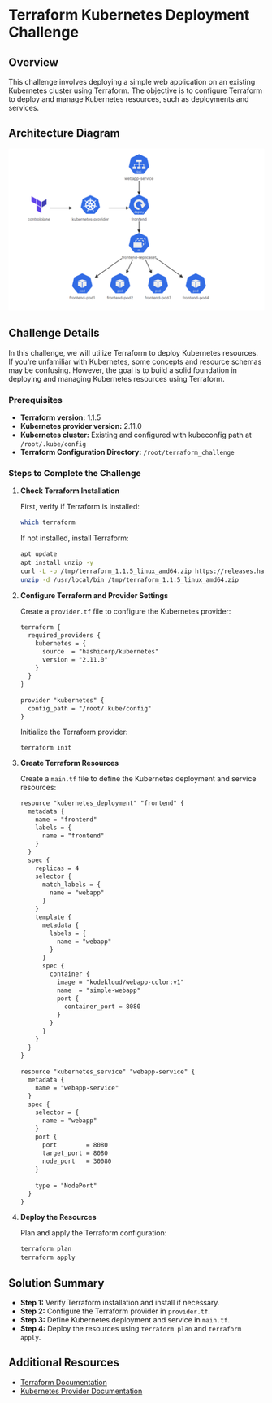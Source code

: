 # Terraform Kubernetes Deployment Challenge

## Overview

This challenge involves deploying a simple web application on an existing Kubernetes cluster using Terraform. The objective is to configure Terraform to deploy and manage Kubernetes resources, such as deployments and services.

## Architecture Diagram

![Architecture Diagram](images/architecture-diagram.png)  

## Challenge Details

In this challenge, we will utilize Terraform to deploy Kubernetes resources. If you're unfamiliar with Kubernetes, some concepts and resource schemas may be confusing. However, the goal is to build a solid foundation in deploying and managing Kubernetes resources using Terraform.

### Prerequisites

- **Terraform version:** 1.1.5
- **Kubernetes provider version:** 2.11.0
- **Kubernetes cluster:** Existing and configured with kubeconfig path at `/root/.kube/config`
- **Terraform Configuration Directory:** `/root/terraform_challenge`

### Steps to Complete the Challenge

1. **Check Terraform Installation**

   First, verify if Terraform is installed:

   ```bash
   which terraform
   ```

   If not installed, install Terraform:

   ```bash
   apt update
   apt install unzip -y
   curl -L -o /tmp/terraform_1.1.5_linux_amd64.zip https://releases.hashicorp.com/terraform/1.1.5/terraform_1.1.5_linux_amd64.zip
   unzip -d /usr/local/bin /tmp/terraform_1.1.5_linux_amd64.zip
   ```

2. **Configure Terraform and Provider Settings**

   Create a `provider.tf` file to configure the Kubernetes provider:

   ```hcl
   terraform {
     required_providers {
       kubernetes = {
         source  = "hashicorp/kubernetes"
         version = "2.11.0"
       }
     }
   }

   provider "kubernetes" {
     config_path = "/root/.kube/config"
   }
   ```

   Initialize the Terraform provider:

   ```bash
   terraform init
   ```

3. **Create Terraform Resources**

   Create a `main.tf` file to define the Kubernetes deployment and service resources:

   ```hcl
   resource "kubernetes_deployment" "frontend" {
     metadata {
       name = "frontend"
       labels = {
         name = "frontend"
       }
     }
     spec {
       replicas = 4
       selector {
         match_labels = {
           name = "webapp"
         }
       }
       template {
         metadata {
           labels = {
             name = "webapp"
           }
         }
         spec {
           container {
             image = "kodekloud/webapp-color:v1"
             name  = "simple-webapp"
             port {
               container_port = 8080
             }
           }
         }
       }
     }
   }

   resource "kubernetes_service" "webapp-service" {
     metadata {
       name = "webapp-service"
     }
     spec {
       selector = {
         name = "webapp"
       }
       port {
         port        = 8080
         target_port = 8080
         node_port   = 30080
       }

       type = "NodePort"
     }
   }
   ```

4. **Deploy the Resources**

   Plan and apply the Terraform configuration:

   ```bash
   terraform plan
   terraform apply
   ```

## Solution Summary

- **Step 1:** Verify Terraform installation and install if necessary.
- **Step 2:** Configure the Terraform provider in `provider.tf`.
- **Step 3:** Define Kubernetes deployment and service in `main.tf`.
- **Step 4:** Deploy the resources using `terraform plan` and `terraform apply`.

## Additional Resources

- [Terraform Documentation](https://www.terraform.io/docs/index.html)
- [Kubernetes Provider Documentation](https://registry.terraform.io/providers/hashicorp/kubernetes/latest/docs)
